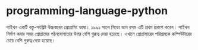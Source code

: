 # programming-language-python

পাইথন একটি বস্তু-সংশ্লিষ্ট উচ্চস্তরের প্রোগ্রামিং ভাষা। ১৯৯১ সালে গিডো ভান রসম এটি প্রথম প্রকাশ করেন। পাইথন নির্মাণ করার সময় প্রোগ্রামের পঠনযোগ্যতার উপর বেশি গুরুত্ব দেয়া হয়েছে। এখানে প্রোগ্রামারের পরিশ্রমকে কম্পিউটারের চেয়ে বেশি গুরুত্ব দেয়া হয়েছে।
